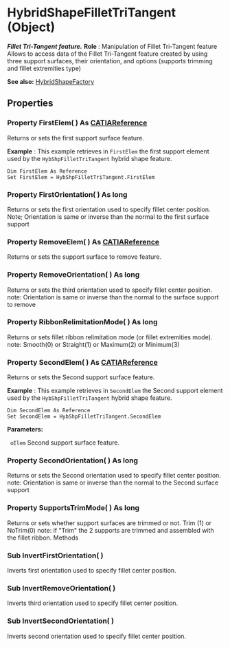# HybridShapeFilletTriTangent (Object)

**_Fillet Tri-Tangent feature._**
**Role** : Manipulation of Fillet Tri-Tangent feature Allows to access data of the Fillet Tri-Tangent feature created by using three support surfaces, their orientation, and options (supports trimming and fillet extremities type)

**See also:**      [HybridShapeFactory](../GSMInterfaces/interface_HybridShapeFactory_68680.md)

## Properties

### Property **FirstElem**( ) As [CATIAReference](../InfInterfaces/interface_Reference_17481.md)

Returns or sets the first support surface feature.

**Example** :      This example retrieves in `FirstElem` the first support element used by the `HybShpFilletTriTangent` hybrid shape feature.

```VBScript
Dim FirstElem As Reference
Set FirstElem = HybShpFilletTriTangent.FirstElem

```

### Property **FirstOrientation**( ) As long

Returns or sets the first orientation used to specify fillet center position.
Note; Orientation is same or inverse than the normal to the first surface support  
### Property **RemoveElem**( ) As [CATIAReference](../InfInterfaces/interface_Reference_17481.md)

Returns or sets the support surface to remove feature.  
### Property **RemoveOrientation**( ) As long

Returns or sets the third orientation used to specify fillet center position.
note: Orientation is same or inverse than the normal to the surface support to remove

### Property **RibbonRelimitationMode**( ) As long

Returns or sets fillet ribbon relimitation mode (or fillet extremities mode).
note: Smooth(0) or Straight(1) or Maximum(2) or Minimum(3)  
### Property **SecondElem**( ) As [CATIAReference](../InfInterfaces/interface_Reference_17481.md)

Returns or sets the Second support surface feature.

**Example** :      This example retrieves in `SecondElem` the Second support element used by the `HybShpFilletTriTangent` hybrid shape feature.

```VBScript
Dim SecondElem As Reference
Set SecondElem = HybShpFilletTriTangent.SecondElem

```

**Parameters:**

` oElem`      Second support surface feature.

### Property **SecondOrientation**( ) As long

Returns or sets the Second orientation used to specify fillet center position.
note: Orientation is same or inverse than the normal to the Second surface support  
### Property **SupportsTrimMode**( ) As long

Returns or sets whether support surfaces are trimmed or not.
Trim (1) or NoTrim(0)
note: if "Trim" the 2 supports are trimmed and assembled with the fillet ribbon.  Methods

### Sub **InvertFirstOrientation**( )

Inverts first orientation used to specify fillet center position.  
### Sub **InvertRemoveOrientation**( )

Inverts third orientation used to specify fillet center position.  
### Sub **InvertSecondOrientation**( )

Inverts second orientation used to specify fillet center position.